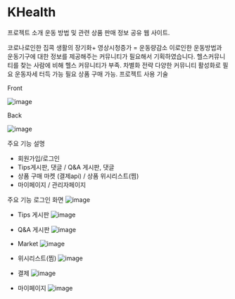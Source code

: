 # KHealth
프로젝트 소개
운동 방법 및 관련 상품 판매 정보 공유 웹 사이트.

코로나로인한 집콕 생활의 장기화+ 영상시청증가 = 운동량감소 이로인한 운동방법과 운동기구에 대한 정보를 제공해주는 커뮤니티가 필요해서 기획하였습니다.
헬스커뮤니티를 찾는 사람에 비해 헬스 커뮤니티가 부족.
차별화 전략
다양한 커뮤니티 활성화로 필요 운동자세 터득 가능
필요 상품 구매 가능.
프로젝트 사용 기술


Front

![image](https://user-images.githubusercontent.com/110207398/215393578-154943b9-a4e1-47d7-8054-a30351e260ed.png)

Back

![image](https://user-images.githubusercontent.com/110207398/215393600-c644b98c-7fbc-487f-9b21-e18a7551875d.png)

주요 기능 설명
- 회원가입/로그인
- Tips게시판, 댓글 / Q&A 게시판, 댓글
- 상품 구매 마켓 (결제api) / 상품 위시리스트(찜)
- 마이페이지 / 관리자페이지


주요 기능
로그인 화면
![image](https://user-images.githubusercontent.com/110207398/215393622-bef83eb7-6d00-4102-8586-896b95952c51.png)

- Tips 게시판
![image](https://user-images.githubusercontent.com/110207398/215393641-85b4aea3-e653-47f4-84af-add02b06c239.png)

- Q&A 게시판
![image](https://user-images.githubusercontent.com/110207398/215393656-bf5a544b-997d-452b-a292-920262b9c8e6.png)

- Market
![image](https://user-images.githubusercontent.com/110207398/215393667-80886ea6-ef6c-4c06-a9f0-465ee6ba8862.png)

- 위시리스트(찜)
![image](https://user-images.githubusercontent.com/110207398/215393681-031dec8e-cdf9-49e8-8f80-a20d5ec89999.png)
- 결제
![image](https://user-images.githubusercontent.com/110207398/215393701-196c4059-d00d-4c34-86ea-7455f020cecb.png)

- 마이페이지
![image](https://user-images.githubusercontent.com/110207398/215393715-06e93b3b-aad1-4893-befa-dc32c0935a0c.png)
